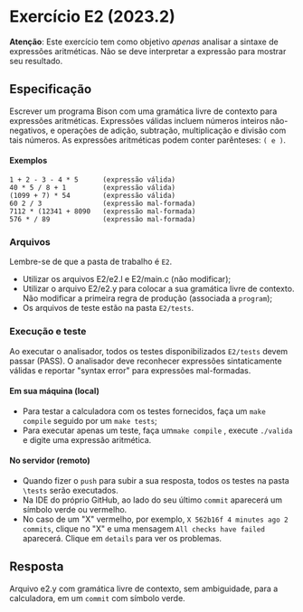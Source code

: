# Exercício E2 (2023.2)

__Atenção__: 
Este exercício tem como objetivo _apenas_ analisar a sintaxe de 
expressões aritméticas.
Não se deve interpretar a expressão para mostrar seu resultado.

## Especificação

Escrever um programa Bison com uma gramática livre de contexto para 
expressões aritméticas.
Expressões válidas incluem números inteiros não-negativos,
e operações de adição, subtração, multiplicação e divisão com tais números.
As expressões aritméticas podem conter parênteses: ```( e )```.

#### Exemplos

```
1 + 2 - 3 - 4 * 5      (expressão válida)
40 * 5 / 8 + 1         (expressão válida)
(1099 + 7) * 54        (expressão válida)
60 2 / 3               (expressão mal-formada)
7112 * (12341 + 8090   (expressão mal-formada)
576 * / 89             (expressão mal-formada)
```

### Arquivos

Lembre-se de que a pasta de trabalho é ```E2```.

- Utilizar os arquivos E2/e2.l e E2/main.c (não modificar);
- Utilizar o arquivo E2/e2.y para colocar a sua  gramática livre de contexto. 
Não modificar a primeira regra de produção (associada a ```program```);
- Os arquivos de teste estão na pasta ```E2/tests```. 

### Execução e teste

Ao executar o analisador, 
todos os testes disponibilizados ```E2/tests``` devem passar (PASS).
O analisador deve reconhecer expressões sintaticamente válidas 
e reportar "syntax error" para expressões mal-formadas.

#### Em sua máquina (local)

- Para testar a calculadora com os testes fornecidos, 
faça um ```make compile``` seguido por um ```make tests```;
- Para executar apenas um teste, faça um```make compile``` ,
execute ```./valida``` e digite uma expressão aritmética.

#### No servidor (remoto)
- Quando fizer o ```push``` para subir a sua resposta,
todos os testes na pasta ```\tests``` serão executados.
- Na IDE do próprio GitHub, ao lado do seu último ```commit``` aparecerá um símbolo verde ou vermelho.
- No caso de um "X" vermelho,
por exemplo, ```X 562b16f 4 minutes ago 2 commits```, clique no "X" 
e uma mensagem ```All checks have failed``` aparecerá. 
Clique em ```details``` para ver os problemas.


## Resposta

Arquivo e2.y com gramática livre de contexto, sem ambiguidade,
para a calculadora, em um ```commit``` com símbolo verde.


